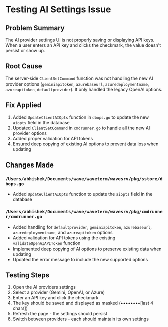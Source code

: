# Testing AI Settings Issue

## Problem Summary
The AI provider settings UI is not properly saving or displaying API keys. When a user enters an API key and clicks the checkmark, the value doesn't persist or show up.

## Root Cause
The server-side `ClientSetCommand` function was not handling the new AI provider options (`geminiapitoken`, `azurebaseurl`, `azuredeploymentname`, `azureapitoken`, `defaultprovider`). It only handled the legacy OpenAI options.

## Fix Applied
1. Added `UpdateClientAIOpts` function in `dbops.go` to update the new `aiopts` field in the database
2. Updated `ClientSetCommand` in `cmdrunner.go` to handle all the new AI provider options
3. Added proper validation for API tokens
4. Ensured deep copying of existing AI options to prevent data loss when updating

## Changes Made

### `/Users/abhishek/Documents/wave/waveterm/wavesrv/pkg/sstore/dbops.go`
- Added `UpdateClientAIOpts` function to update the `aiopts` field in the database

### `/Users/abhishek/Documents/wave/waveterm/wavesrv/pkg/cmdrunner/cmdrunner.go`
- Added handling for `defaultprovider`, `geminiapitoken`, `azurebaseurl`, `azuredeploymentname`, and `azureapitoken` options
- Added validation for API tokens using the existing `validateOpenAIAPIToken` function
- Implemented deep copying of AI options to preserve existing data when updating
- Updated the error message to include the new supported options

## Testing Steps
1. Open the AI providers settings
2. Select a provider (Gemini, OpenAI, or Azure)
3. Enter an API key and click the checkmark
4. The key should be saved and displayed as masked (••••••••[last 4 chars])
5. Refresh the page - the settings should persist
6. Switch between providers - each should maintain its own settings